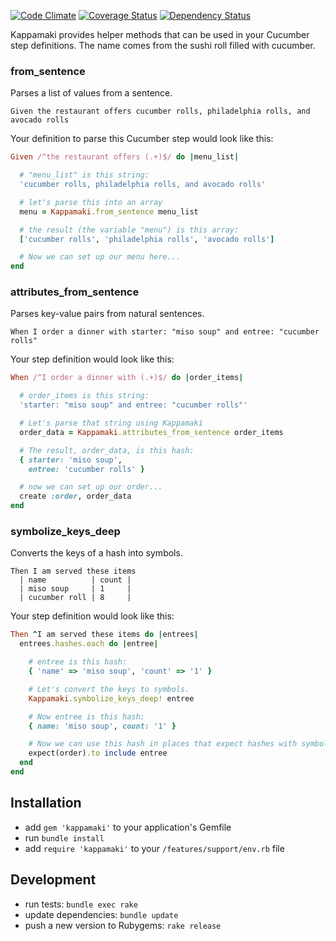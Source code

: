 [![Code Climate](https://codeclimate.com/github/kevgo/kappamaki/badges/gpa.svg)](https://codeclimate.com/github/kevgo/kappamaki)
[![Coverage Status](https://coveralls.io/repos/kevgo/kappamaki/badge.svg?branch=master&service=github)](https://coveralls.io/github/kevgo/kappamaki?branch=master)
[![Dependency Status](https://gemnasium.com/kevgo/kappamaki.svg)](https://gemnasium.com/kevgo/kappamaki)

Kappamaki provides helper methods that can be used in your Cucumber step definitions.
The name comes from the sushi roll filled with cucumber.

### from_sentence

Parses a list of values from a sentence.

```cucumber
Given the restaurant offers cucumber rolls, philadelphia rolls, and avocado rolls
```

Your definition to parse this Cucumber step would look like this:

```ruby
Given /^the restaurant offers (.+)$/ do |menu_list|

  # "menu_list" is this string:
  'cucumber rolls, philadelphia rolls, and avocado rolls'

  # let's parse this into an array
  menu = Kappamaki.from_sentence menu_list

  # the result (the variable "menu") is this array:
  ['cucumber rolls', 'philadelphia rolls', 'avocado rolls']

  # Now we can set up our menu here...
end
```


### attributes_from_sentence

Parses key-value pairs from natural sentences.

```cucumber
When I order a dinner with starter: "miso soup" and entree: "cucumber rolls"
```

Your step definition would look like this:

```ruby
When /^I order a dinner with (.+)$/ do |order_items|

  # order_items is this string:
  'starter: "miso soup" and entree: "cucumber rolls"'

  # Let's parse that string using Kappamaki
  order_data = Kappamaki.attributes_from_sentence order_items

  # The result, order_data, is this hash:
  { starter: 'miso soup',
    entree: 'cucumber rolls' }

  # now we can set up our order...
  create :order, order_data
end
```


### symbolize_keys_deep

Converts the keys of a hash into symbols.

```cucumber
Then I am served these items
  | name          | count |
  | miso soup     | 1     |
  | cucumber roll | 8     |
```

Your step definition would look like this:

```ruby
Then ^I am served these items do |entrees|
  entrees.hashes.each do |entree|

    # entree is this hash:
    { 'name' => 'miso soup', 'count' => '1' }

    # Let's convert the keys to symbols.
    Kappamaki.symbolize_keys_deep! entree

    # Now entree is this hash:
    { name: 'miso soup', count: '1' }

    # Now we can use this hash in places that expect hashes with symbols
    expect(order).to include entree
  end
end
```


## Installation

* add `gem 'kappamaki'` to your application's Gemfile
* run `bundle install`
* add `require 'kappamaki'` to your `/features/support/env.rb` file


## Development

* run tests: `bundle exec rake`
* update dependencies: `bundle update`
* push a new version to Rubygems: `rake release`
